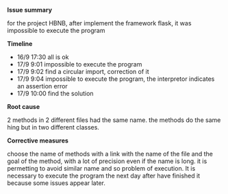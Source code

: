 **Issue summary**

for the project HBNB, after implement the framework flask, it was impossible to execute the program

**Timeline**

 - 16/9 17:30 all is ok
 - 17/9 9:01 impossible to execute the program
 - 17/9 9:02 find a circular import, correction of it
 - 17/9 9:04 impossible to execute the program, the interpretor indicates an assertion error
 - 17/9 10:00 find the solution


**Root cause**

2 methods in 2 different files had the same name. the methods do the same hing but in two different classes.

**Corrective measures**

choose the name of methods with a link with the name of the file and the goal of the method, with a lot of precision even if the name is long. it is permetting to avoid similar name and so problem of execution. It is necessary to execute the program the next day after have finished it because some issues appear later.
